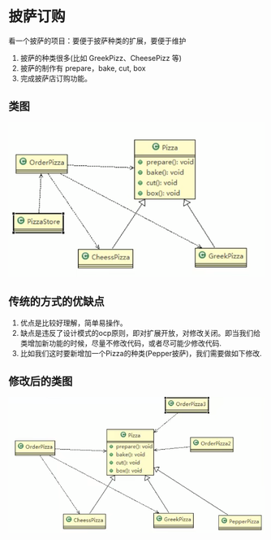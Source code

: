 # 披萨订购

看一个披萨的项目：要便于披萨种类的扩展，要便于维护

1) 披萨的种类很多(比如 GreekPizz、CheesePizz 等)
2) 披萨的制作有 prepare，bake, cut, box
3) 完成披萨店订购功能。

## 类图

![img.png](../../../../../resources/picture/img1.png)

## 传统的方式的优缺点

1) 优点是比较好理解，简单易操作。
2) 缺点是违反了设计模式的ocp原则，即对扩展开放，对修改关闭。即当我们给类增加新功能的时候，尽量不修改代码，或者尽可能少修改代码.
3) 比如我们这时要新增加一个Pizza的种类(Pepper披萨)，我们需要做如下修改.

## 修改后的类图

![img.png](../../../../../resources/picture/img2.png)